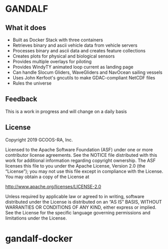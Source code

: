 # GANDALF


## What it does

* Built as Docker Stack with three containers
* Retrieves binary and ascii vehicle data from vehicle servers
* Processes binary and ascii data and creates feature collections
* Creates plots for physical and biological sensors
* Provides multiple overlays for piloting
* Provides WindyTY animated loop current as landing page
* Can handle Slocum Gliders, WaveGliders and NavOcean sailing vessels
* Uses John Kerfoot's gncutils to make GDAC-compliant NetCDF files
* Rules the universe


## Feedback

This is a work in progress and will change on a daily basis

## License

Copyright 2019 GCOOS-RA, Inc.

Licensed to the Apache Software Foundation (ASF) under one or more contributor
license agreements. See the NOTICE file distributed with this work for
additional information regarding copyright ownership. The ASF licenses this
file to you under the Apache License, Version 2.0 (the “License”); you may not
use this file except in compliance with the License. You may obtain a copy of
the License at

http://www.apache.org/licenses/LICENSE-2.0

Unless required by applicable law or agreed to in writing, software distributed
under the License is distributed on an “AS IS” BASIS, WITHOUT WARRANTIES OR
CONDITIONS OF ANY KIND, either express or implied. See the License for the
specific language governing permissions and limitations under the License.
# gandalf-docker
